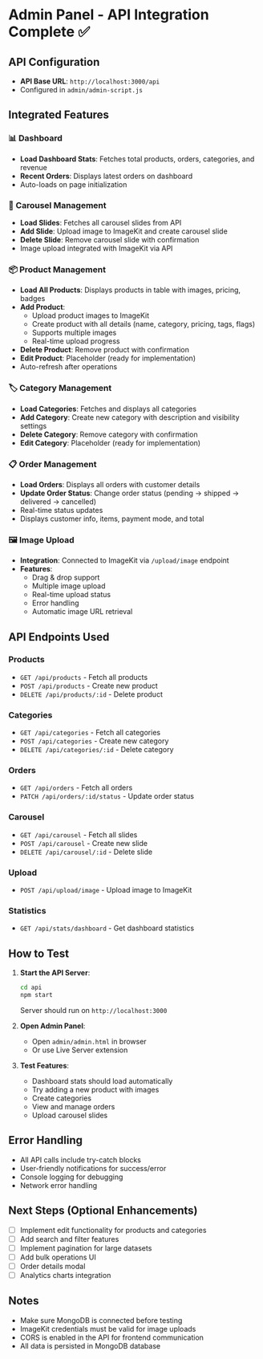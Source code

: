 # Admin Panel - API Integration Complete ✅

## API Configuration
- **API Base URL**: `http://localhost:3000/api`
- Configured in `admin/admin-script.js`

## Integrated Features

### 📊 Dashboard
- **Load Dashboard Stats**: Fetches total products, orders, categories, and revenue
- **Recent Orders**: Displays latest orders on dashboard
- Auto-loads on page initialization

### 🎨 Carousel Management
- **Load Slides**: Fetches all carousel slides from API
- **Add Slide**: Upload image to ImageKit and create carousel slide
- **Delete Slide**: Remove carousel slide with confirmation
- Image upload integrated with ImageKit via API

### 📦 Product Management
- **Load All Products**: Displays products in table with images, pricing, badges
- **Add Product**: 
  - Upload product images to ImageKit
  - Create product with all details (name, category, pricing, tags, flags)
  - Supports multiple images
  - Real-time upload progress
- **Delete Product**: Remove product with confirmation
- **Edit Product**: Placeholder (ready for implementation)
- Auto-refresh after operations

### 🏷️ Category Management
- **Load Categories**: Fetches and displays all categories
- **Add Category**: Create new category with description and visibility settings
- **Delete Category**: Remove category with confirmation
- **Edit Category**: Placeholder (ready for implementation)

### 📋 Order Management
- **Load Orders**: Displays all orders with customer details
- **Update Order Status**: Change order status (pending → shipped → delivered → cancelled)
- Real-time status updates
- Displays customer info, items, payment mode, and total

### 🖼️ Image Upload
- **Integration**: Connected to ImageKit via `/upload/image` endpoint
- **Features**:
  - Drag & drop support
  - Multiple image upload
  - Real-time upload status
  - Error handling
  - Automatic image URL retrieval

## API Endpoints Used

### Products
- `GET /api/products` - Fetch all products
- `POST /api/products` - Create new product
- `DELETE /api/products/:id` - Delete product

### Categories
- `GET /api/categories` - Fetch all categories
- `POST /api/categories` - Create new category
- `DELETE /api/categories/:id` - Delete category

### Orders
- `GET /api/orders` - Fetch all orders
- `PATCH /api/orders/:id/status` - Update order status

### Carousel
- `GET /api/carousel` - Fetch all slides
- `POST /api/carousel` - Create new slide
- `DELETE /api/carousel/:id` - Delete slide

### Upload
- `POST /api/upload/image` - Upload image to ImageKit

### Statistics
- `GET /api/stats/dashboard` - Get dashboard statistics

## How to Test

1. **Start the API Server**:
   ```bash
   cd api
   npm start
   ```
   Server should run on `http://localhost:3000`

2. **Open Admin Panel**:
   - Open `admin/admin.html` in browser
   - Or use Live Server extension

3. **Test Features**:
   - Dashboard stats should load automatically
   - Try adding a new product with images
   - Create categories
   - View and manage orders
   - Upload carousel slides

## Error Handling
- All API calls include try-catch blocks
- User-friendly notifications for success/error
- Console logging for debugging
- Network error handling

## Next Steps (Optional Enhancements)
- [ ] Implement edit functionality for products and categories
- [ ] Add search and filter features
- [ ] Implement pagination for large datasets
- [ ] Add bulk operations UI
- [ ] Order details modal
- [ ] Analytics charts integration

## Notes
- Make sure MongoDB is connected before testing
- ImageKit credentials must be valid for image uploads
- CORS is enabled in the API for frontend communication
- All data is persisted in MongoDB database
